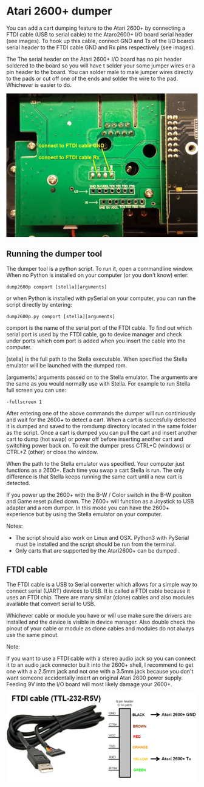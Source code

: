 # Atari 2600+ dumper

You can add a cart dumping feature to the Atari 2600+ by connecting a FTDI cable (USB to serial cable) to the Ataro2600+ I/O board serial header (see images).
To hook up this cable, connect GND and Tx of the I/O boards serial header to the FTDI cable GND and Rx pins respectively (see images).

The The serial header on the Atari 2600+ I/O board has no pin header soldered to the board so you will have t solder your some jumper wires or a pin header to the board.
You can solder male to male jumper wires directly to the pads or cut off one of the ends and solder the wire to the pad. Whichever is easier to do.

![I/O board Serial header](https://github.com/MrBlinky/Atari2600plus-dumper/blob/main/images/atari-2600-plus-serial-header.jpg)
## Running the dumper tool

The dumper tool is a python script. To run it, open a commandline window. When no Python is installed on your computer (or you don't know) enter:

```
dump2600p comport [stella][arguments]
```

or when Python is installed with pySerial on your computer, you can run the script directly by entering:

```
dump2600p.py comport [stella][arguments]
```

comport is the name of the serial port of the FTDI cable. To find out which serial port is used by the FTDI cable, go to device manager and check under ports which com port is added when you insert the cable into the computer.

[stella] is the full path to the Stella executable. When specified the Stella emulator will be launched with the dumped rom.

[arguments] arguments passed on to the Stella emulator. The arguments are the same as you would normally use with Stella. For example to run Stella full screen you can use:

```
-fullscreen 1
```

After entering one of the above commands the dumper will run continiously and wait for the 2600+ to detect a cart.
When a cart is succesfully detected it is dumped and saved to the romdump directory located in the same folder as the script.
Once a cart is dumped you can pull the cart and insert another cart to dump (hot swap) or power off before inserting another cart and switching power back on.
To exit the dumper press CTRL+C (windows) or CTRL+Z (other) or close the window.

When the path to the Stella emulator was specified. Your computer just functions as a 2600+. Each time you swap a cart Stella is run.
The only difference is that Stella keeps running the same cart until a new cart is detected.

If you power up the 2600+ with the B-W / Color switch in the B-W positon and Game reset pulled down. The 2600+ will function as a Joystick to USB adapter and a rom dumper.
In this mode you can have the 2600+ experience but by using the Stella emulator on your computer.

Notes:
- The script should also work on Linux and OSX. Python3 with PySerial must be installed and the script should be run from the terminal.
- Only carts that are supported by the Atari2600+ can be dumped .

## FTDI cable

The FTDI cable is a USB to Serial converter which allows for a simple way to connect serial (UART) devices to USB.
It is called a FTDI cable because it uses an FTDI chip. There are many similar (clone) cables and also modules available
that convert serial to USB.

Whichever cable or module you have or will use make sure the drivers are installed and the device is visible in device manager.
Also double check the pinout of your cable or module as clone cables and modules do not always use the same pinout.

Note:

If you want to use a FTDI cable with a stereo audio jack so you can connect it to an audio jack connector built into the 2600+ shell, I recommend to get one with a a 2.5mm jack and not one with a 3.5mm jack because you don't want someone accidentally insert an original Atari 2600 power supply. Feeding 9V into the I/O board will most likely damage your 2600+.

![FTDI cable](https://github.com/MrBlinky/Atari2600plus-dumper/blob/main/images/atari-2600-plus-ftdi-cable.jpg)

